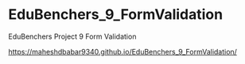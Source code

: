 # EduBenchers_9_FormValidation
EduBenchers Project 9 Form Validation

https://maheshdbabar9340.github.io/EduBenchers_9_FormValidation/
